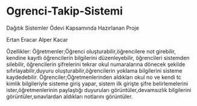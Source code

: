 # Ogrenci-Takip-Sistemi

Dağıtık Sistemler Ödevi Kapsamında Hazırlanan Proje

Ertan Eracar
Alper Kacar

Özellikler:
Öğretmenler;Öğrenci oluşturabilir,öğrencilere not girebilir, kendine kayıtlı öğrencilerin bilgilerini düzenleyebilir, öğrencileri sistemden silebilir, öğrencilerin şifrelerini tekrar okul numaralarına dönecek şekilde sıfırlayabilir,duyuru oluşturabilir,öğrencilerin yoklama bilgilerini sisteme kaydedebilir. 
Öğrenciler;Öğretmenlerinden aldıkları okul no ve kendi tc kimlik bilgileriyle sisteme giriş yapar, sistem ilk girişte şifre belirlemelerini ister,öğretmenlerinin paylaştığı duyuruları görüntüler,devamsızlık bilgilerini görüntüler,sınavlardan aldıkları notlarını görüntüler.
